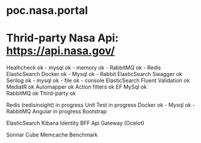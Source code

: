 # poc.nasa.portal

# Thrid-party Nasa Api: https://api.nasa.gov/

Healhcheck
	ok - mysql
	ok - memory
	ok - RabbitMQ
	ok - Redis
	ElasticSearch
Docker
	ok - Mysql
	ok - Rabbit
	ElasticSearch
Swagger
	ok	
Serilog
	ok - mysql
	ok - file
	ok - console
	ElasticSearch
Fluent Validation
	ok
MediatR
	ok
Automapper
	ok
Action filters
	ok
EF MySql
	ok	
RabbitMQ
	ok
Third-party
	ok

Redis (redisinsight)
	in progress
Unit Test
	in progress
Docker
	ok - Mysql
	ok - RabbitMQ
Angular
	in progress
Bootstrap


ElasticSearch
Kibana
Identity
BFF
Api Gateway (Ocelot)


Sonnar Cube
Memcache
Benchmark